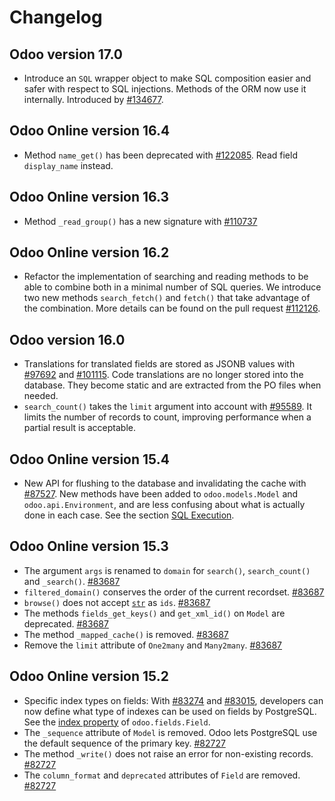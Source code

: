<a id="reference-orm-changelog"></a>

# Changelog

## Odoo version 17.0

- Introduce an `SQL` wrapper object to make SQL composition
  easier and safer with respect to SQL injections. Methods of the ORM now use it
  internally. Introduced by [#134677](https://github.com/odoo/odoo/pull/134677).

## Odoo Online version 16.4

- Method `name_get()` has been deprecated with
  [#122085](https://github.com/odoo/odoo/pull/122085).
  Read field `display_name` instead.

## Odoo Online version 16.3

- Method `_read_group()` has a new signature with
  [#110737](https://github.com/odoo/odoo/pull/110737)

## Odoo Online version 16.2

- Refactor the implementation of searching and reading methods to be able to
  combine both in a minimal number of SQL queries. We introduce two new methods
  `search_fetch()` and `fetch()`
  that take advantage of the combination. More details can be found on the pull
  request [#112126](https://github.com/odoo/odoo/pull/112126).

## Odoo version 16.0

- Translations for translated fields are stored as JSONB values with
  [#97692](https://github.com/odoo/odoo/pull/97692)
  and [#101115](https://github.com/odoo/odoo/pull/101115).
  Code translations are no longer stored into the database.
  They become static and are extracted from the PO files when needed.
- `search_count()` takes the `limit` argument into account with [#95589](https://github.com/odoo/odoo/pull/95589).
  It limits the number of records to count, improving performance when a partial result is acceptable.

## Odoo Online version 15.4

- New API for flushing to the database and invalidating the cache with
  [#87527](https://github.com/odoo/odoo/pull/87527).
  New methods have been added to `odoo.models.Model` and `odoo.api.Environment`,
  and are less confusing about what is actually done in each case.
  See the section [SQL Execution](../orm.md#reference-orm-sql).

## Odoo Online version 15.3

- The argument `args` is renamed to `domain` for `search()`, `search_count()`
  and `_search()`. [#83687](https://github.com/odoo/odoo/pull/83687)
- `filtered_domain()` conserves the order of the current recordset. [#83687](https://github.com/odoo/odoo/pull/83687)
- `browse()` does not accept [`str`](https://docs.python.org/3/library/stdtypes.html#str) as `ids`. [#83687](https://github.com/odoo/odoo/pull/83687)
- The methods `fields_get_keys()` and `get_xml_id()` on `Model` are deprecated. [#83687](https://github.com/odoo/odoo/pull/83687)
- The method `_mapped_cache()` is removed. [#83687](https://github.com/odoo/odoo/pull/83687)
- Remove the `limit` attribute of `One2many` and `Many2many`. [#83687](https://github.com/odoo/odoo/pull/83687)

## Odoo Online version 15.2

- Specific index types on fields:  With [#83274](https://github.com/odoo/odoo/pull/83274) and
  [#83015](https://github.com/odoo/odoo/pull/83015), developers can now define what type of
  indexes can be used on fields by PostgreSQL. See the [index property](../orm.md#reference-fields) of
  `odoo.fields.Field`.
- The `_sequence` attribute of `Model` is removed. Odoo lets PostgreSQL use the default sequence of the primary key. [#82727](https://github.com/odoo/odoo/pull/82727)
- The method `_write()` does not raise an error for non-existing records. [#82727](https://github.com/odoo/odoo/pull/82727)
- The `column_format` and `deprecated` attributes of `Field` are removed. [#82727](https://github.com/odoo/odoo/pull/82727)
